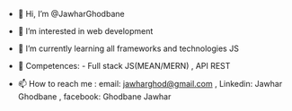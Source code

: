 - 👋 Hi, I’m @JawharGhodbane
- 👀 I’m interested in web development
- 🌱 I’m currently learning all frameworks and technologies JS
- 💞️ Competences: - Full stack JS(MEAN/MERN)
                   , API REST
                   
- 📫 How to reach me : email: jawharghod@gmail.com
                       , Linkedin: Jawhar Ghodbane
                      , facebook: Ghodbane Jawhar
                      

<!---
JawharGhodbane/JawharGhodbane is a ✨ special ✨ repository because its `README.md` (this file) appears on your GitHub profile.
You can click the Preview link to take a look at your changes.
--->
